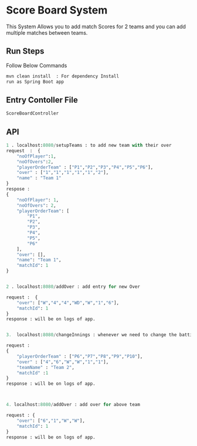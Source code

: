 # Score Board System

This System Allows you to add match Scores for 2 teams and you can add multiple matches between teams.

## Run Steps

Follow Below Commands

```bash
mvn clean install  : For dependency Install
run as Spring Boot app
```

## Entry Contoller File
```python
ScoreBoardController
```

## API
```python
1 . localhost:8080/setupTeams : to add new team with their over
request  :  {
    "noOfPlayer":1,
    "noOfOvers":2,
    "playerOrderTeam" : ["P1","P2","P3","P4","P5","P6"],
    "over" : ["1","1","1","1","1","2"],
    "name" : "Team 1"
}
respose :  
{
    "noOfPlayer": 1,
    "noOfOvers": 2,
    "playerOrderTeam": [
        "P1",
        "P2",
        "P3",
        "P4",
        "P5",
        "P6"
    ],
    "over": [],
    "name": "Team 1",
    "matchId": 1
}


2 . localhost:8080/addOver : add entry for new Over

request :  {
    "over": ["W","4","4","WD","W","1","6"],
    "matchId": 1
}
response : will be on logs of app.


3.  localhost:8080/changeInnings : whenever we need to change the batting team to start bolwing 

request :  
{
    "playerOrderTeam" : ["P6","P7","P8","P9","P10"],
    "over" : ["4","6","W","W","1","1"],
    "teamName" : "Team 2",
    "matchId" :1
}
response : will be on logs of app.



4. localhost:8080/addOver : add over for above team

request : {
    "over": ["6","1","W","W"],
    "matchId": 1
}
response : will be on logs of app.


```
